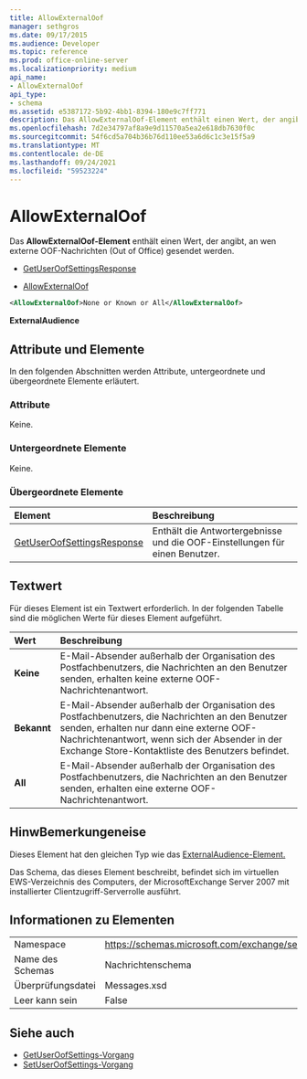```yaml
---
title: AllowExternalOof
manager: sethgros
ms.date: 09/17/2015
ms.audience: Developer
ms.topic: reference
ms.prod: office-online-server
ms.localizationpriority: medium
api_name:
- AllowExternalOof
api_type:
- schema
ms.assetid: e5387172-5b92-4bb1-8394-180e9c7ff771
description: Das AllowExternalOof-Element enthält einen Wert, der angibt, an wen externe OOF-Nachrichten (Out of Office) gesendet werden.
ms.openlocfilehash: 7d2e34797af8a9e9d11570a5ea2e618db7630f0c
ms.sourcegitcommit: 54f6cd5a704b36b76d110ee53a6d6c1c3e15f5a9
ms.translationtype: MT
ms.contentlocale: de-DE
ms.lasthandoff: 09/24/2021
ms.locfileid: "59523224"
---
```

# <a name="allowexternaloof"></a>AllowExternalOof

Das **AllowExternalOof-Element** enthält einen Wert, der angibt, an wen externe OOF-Nachrichten (Out of Office) gesendet werden. 
  
- [GetUserOofSettingsResponse](getuseroofsettingsresponse.md)
  
- [AllowExternalOof](allowexternaloof.md)
  
```xml
<AllowExternalOof>None or Known or All</AllowExternalOof>
```

 **ExternalAudience**
## <a name="attributes-and-elements"></a>Attribute und Elemente

In den folgenden Abschnitten werden Attribute, untergeordnete und übergeordnete Elemente erläutert.
  
### <a name="attributes"></a>Attribute

Keine.
  
### <a name="child-elements"></a>Untergeordnete Elemente

Keine.
  
### <a name="parent-elements"></a>Übergeordnete Elemente

|**Element**|**Beschreibung**|
|:-----|:-----|
|[GetUserOofSettingsResponse](getuseroofsettingsresponse.md) <br/> |Enthält die Antwortergebnisse und die OOF-Einstellungen für einen Benutzer.  <br/> |
   
## <a name="text-value"></a>Textwert

Für dieses Element ist ein Textwert erforderlich. In der folgenden Tabelle sind die möglichen Werte für dieses Element aufgeführt.
  
|**Wert**|**Beschreibung**|
|:-----|:-----|
|**Keine** <br/> |E-Mail-Absender außerhalb der Organisation des Postfachbenutzers, die Nachrichten an den Benutzer senden, erhalten keine externe OOF-Nachrichtenantwort.  <br/> |
|**Bekannt** <br/> |E-Mail-Absender außerhalb der Organisation des Postfachbenutzers, die Nachrichten an den Benutzer senden, erhalten nur dann eine externe OOF-Nachrichtenantwort, wenn sich der Absender in der Exchange Store-Kontaktliste des Benutzers befindet.  <br/> |
|**All** <br/> |E-Mail-Absender außerhalb der Organisation des Postfachbenutzers, die Nachrichten an den Benutzer senden, erhalten eine externe OOF-Nachrichtenantwort.  <br/> |
   
## <a name="remarks"></a>HinwBemerkungeneise

Dieses Element hat den gleichen Typ wie das [ExternalAudience-Element.](externalaudience.md) 
  
Das Schema, das dieses Element beschreibt, befindet sich im virtuellen EWS-Verzeichnis des Computers, der MicrosoftExchange Server 2007 mit installierter Clientzugriff-Serverrolle ausführt.
  
## <a name="element-information"></a>Informationen zu Elementen

|||
|:-----|:-----|
|Namespace  <br/> |https://schemas.microsoft.com/exchange/services/2006/messages  <br/> |
|Name des Schemas  <br/> |Nachrichtenschema  <br/> |
|Überprüfungsdatei  <br/> |Messages.xsd  <br/> |
|Leer kann sein  <br/> |False  <br/> |
   
## <a name="see-also"></a>Siehe auch

- [GetUserOofSettings-Vorgang](getuseroofsettings-operation.md) 
- [SetUserOofSettings-Vorgang](setuseroofsettings-operation.md)


